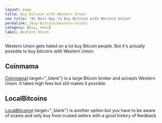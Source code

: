 ```yaml
---
layout: page
title: Buy Bitcoin with Western Union
seo_title: "#1 Best Way to Buy Bitcoin with Western Union"
permalink: /buy-bitcoin/western-union/
category: [buy, menu]
label: Western Union
---
```

Western Union gets hated on a lot buy Bitcoin people. But it's actually possible to buy bitcoins with Western Union. 

## Coinmama

[Coinmama](https://www.coinmama.com/?ref=buyaltcoinsworldwideio){:target="_blank"} is a large Bitcoin broker and accepts Western Union. It takes high fees but still makes it possible. 

## LocalBitcoins 

[LocalBitcoins](https://localbitcoins.com/buy-bitcoins-online/western-union/?ch=fd49){:target="_blank"} is another option but you have to be aware of scams and only buy from trusted sellers with a good history of feedback. 
